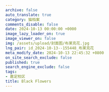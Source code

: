 ```yaml
---
archive: false
auto_translate: true
category: 猫档案
comments_disable: false
date: 2024-10-13 00:00:00 +0000
image_lazy_loader_on: true
image_viewer_on: false
img: /assets/upload/封面图/布莱克花.jpg
lng_pair: id_2024-10-13--155448_布莱克花
meta_modify_date: 2024-10-13 22:45:32 +0800
on_site_search_exclude: false
published: true
search_engine_exclude: false
tags:
- 嘉定校区
title: Black Flowers
---
```


